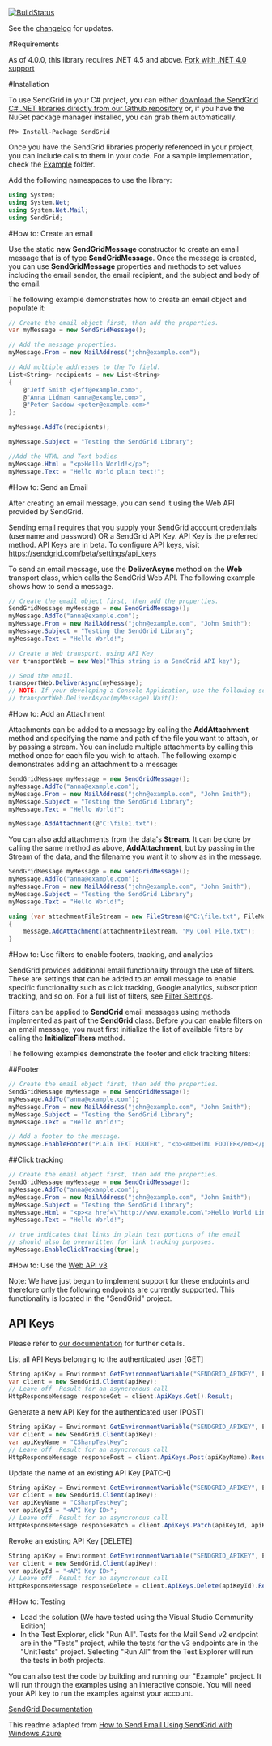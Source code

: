 [![BuildStatus](https://travis-ci.org/sendgrid/sendgrid-csharp.png?branch=master)](https://travis-ci.org/sendgrid/sendgrid-csharp)

See the [changelog](https://github.com/sendgrid/sendgrid-csharp/blob/master/CHANGELOG.md) for updates. 

#Requirements

As of 4.0.0, this library requires .NET 4.5 and above. [Fork with .NET 4.0 support](https://www.nuget.org/packages/SendGrid.Net40/)

#Installation

To use SendGrid in your C# project, you can either <a href="https://github.com/sendgrid/sendgrid-csharp.git">download the SendGrid C# .NET libraries directly from our Github repository</a> or, if you have the NuGet package manager installed, you can grab them automatically.

```
PM> Install-Package SendGrid 
```

Once you have the SendGrid libraries properly referenced in your project, you can include calls to them in your code. 
For a sample implementation, check the [Example](https://github.com/sendgrid/sendgrid-csharp/tree/master/SendGrid/Example) folder.

Add the following namespaces to use the library:
```csharp
using System;
using System.Net;
using System.Net.Mail;
using SendGrid;
```

#How to: Create an email

Use the static **new SendGridMessage** constructor to create an email message that is of type **SendGridMessage**. Once the message is created, you can use **SendGridMessage** properties and methods to set values including the email sender, the email recipient, and the subject and body of the email.

The following example demonstrates how to create an email object and populate it:

```csharp
// Create the email object first, then add the properties.
var myMessage = new SendGridMessage();

// Add the message properties.
myMessage.From = new MailAddress("john@example.com");

// Add multiple addresses to the To field.
List<String> recipients = new List<String>
{
    @"Jeff Smith <jeff@example.com>",
    @"Anna Lidman <anna@example.com>",
    @"Peter Saddow <peter@example.com>"
};

myMessage.AddTo(recipients);

myMessage.Subject = "Testing the SendGrid Library";

//Add the HTML and Text bodies
myMessage.Html = "<p>Hello World!</p>";
myMessage.Text = "Hello World plain text!";
```

#How to: Send an Email

After creating an email message, you can send it using the Web API provided by SendGrid.

Sending email requires that you supply your SendGrid account credentials (username and password) OR a SendGrid API Key. API Key is the preferred method. API Keys are in beta. To configure API keys, visit https://sendgrid.com/beta/settings/api_keys

To send an email message, use the **DeliverAsync** method on the **Web** transport class, which calls the SendGrid Web API. The following example shows how to send a message.

```csharp
// Create the email object first, then add the properties.
SendGridMessage myMessage = new SendGridMessage();
myMessage.AddTo("anna@example.com");
myMessage.From = new MailAddress("john@example.com", "John Smith");
myMessage.Subject = "Testing the SendGrid Library";
myMessage.Text = "Hello World!";

// Create a Web transport, using API Key
var transportWeb = new Web("This string is a SendGrid API key");

// Send the email.
transportWeb.DeliverAsync(myMessage);
// NOTE: If your developing a Console Application, use the following so that the API call has time to complete
// transportWeb.DeliverAsync(myMessage).Wait();
```

#How to: Add an Attachment

Attachments can be added to a message by calling the **AddAttachment** method and specifying the name and path of the file you want to attach, or by passing a stream. You can include multiple attachments by calling this method once for each file you wish to attach. The following example demonstrates adding an attachment to a message:

```csharp
SendGridMessage myMessage = new SendGridMessage();
myMessage.AddTo("anna@example.com");
myMessage.From = new MailAddress("john@example.com", "John Smith");
myMessage.Subject = "Testing the SendGrid Library";
myMessage.Text = "Hello World!";

myMessage.AddAttachment(@"C:\file1.txt");
```

You can also add attachments from the data's **Stream**. It can be done by calling the same method as above, **AddAttachment**, but by passing in the Stream of the data, and the filename you want it to show as in the message.

```csharp
SendGridMessage myMessage = new SendGridMessage();
myMessage.AddTo("anna@example.com");
myMessage.From = new MailAddress("john@example.com", "John Smith");
myMessage.Subject = "Testing the SendGrid Library";
myMessage.Text = "Hello World!";

using (var attachmentFileStream = new FileStream(@"C:\file.txt", FileMode.Open))
{
    message.AddAttachment(attachmentFileStream, "My Cool File.txt");
}
```

#How to: Use filters to enable footers, tracking, and analytics

SendGrid provides additional email functionality through the use of filters. These are settings that can be added to an email message to enable specific functionality such as click tracking, Google analytics, subscription tracking, and so on. For a full list of filters, see [Filter Settings](https://sendgrid.com/docs/API_Reference/SMTP_API/apps.html).

Filters can be applied to **SendGrid** email messages using methods implemented as part of the **SendGrid** class. Before you can enable filters on an email message, you must first initialize the list of available filters by calling the **InitializeFilters** method.

The following examples demonstrate the footer and click tracking filters:

##Footer
```csharp
// Create the email object first, then add the properties.
SendGridMessage myMessage = new SendGridMessage();
myMessage.AddTo("anna@example.com");
myMessage.From = new MailAddress("john@example.com", "John Smith");
myMessage.Subject = "Testing the SendGrid Library";
myMessage.Text = "Hello World!";

// Add a footer to the message.
myMessage.EnableFooter("PLAIN TEXT FOOTER", "<p><em>HTML FOOTER</em></p>");
```

##Click tracking
```csharp
// Create the email object first, then add the properties.
SendGridMessage myMessage = new SendGridMessage();
myMessage.AddTo("anna@example.com");
myMessage.From = new MailAddress("john@example.com", "John Smith");
myMessage.Subject = "Testing the SendGrid Library";
myMessage.Html = "<p><a href=\"http://www.example.com\">Hello World Link!</a></p>";
myMessage.Text = "Hello World!";

// true indicates that links in plain text portions of the email 
// should also be overwritten for link tracking purposes. 
myMessage.EnableClickTracking(true);
```

#How to: Use the [Web API v3](https://sendgrid.com/docs/API_Reference/Web_API_v3/index.html)

Note: We have just begun to implement support for these endpoints and therefore only the following endpoints are currently supported. This functionality is located in the "SendGrid" project.

## API Keys ##

Please refer to [our documentation](https://sendgrid.com/docs/API_Reference/Web_API_v3/API_Keys/index.html) for further details.

List all API Keys belonging to the authenticated user [GET]

```csharp
String apiKey = Environment.GetEnvironmentVariable("SENDGRID_APIKEY", EnvironmentVariableTarget.User);
var client = new SendGrid.Client(apiKey);
// Leave off .Result for an asyncronous call
HttpResponseMessage responseGet = client.ApiKeys.Get().Result;
```

Generate a new API Key for the authenticated user [POST]

```csharp
String apiKey = Environment.GetEnvironmentVariable("SENDGRID_APIKEY", EnvironmentVariableTarget.User);
var client = new SendGrid.Client(apiKey);
var apiKeyName = "CSharpTestKey"; 
// Leave off .Result for an asyncronous call
HttpResponseMessage responsePost = client.ApiKeys.Post(apiKeyName).Result; 
```

Update the name of an existing API Key [PATCH]

```csharp
String apiKey = Environment.GetEnvironmentVariable("SENDGRID_APIKEY", EnvironmentVariableTarget.User);
var client = new SendGrid.Client(apiKey);
var apiKeyName = "CSharpTestKey"; 
ver apiKeyId = "<API Key ID>";
// Leave off .Result for an asyncronous call
HttpResponseMessage responsePatch = client.ApiKeys.Patch(apiKeyId, apiKeyName).Result; 
```

Revoke an existing API Key [DELETE]

```csharp
String apiKey = Environment.GetEnvironmentVariable("SENDGRID_APIKEY", EnvironmentVariableTarget.User);
var client = new SendGrid.Client(apiKey);
ver apiKeyId = "<API Key ID>";
// Leave off .Result for an asyncronous call
HttpResponseMessage responseDelete = client.ApiKeys.Delete(apiKeyId).Result; 
```

#How to: Testing

* Load the solution (We have tested using the Visual Studio Community Edition)
* In the Test Explorer, click "Run All". Tests for the Mail Send v2 endpoint are in the "Tests" project, while the tests for the v3 endpoints are in the "UnitTests" project. Selecting "Run All" from the Test Explorer will run the tests in both projects.

You can also test the code by building and running our "Example" project. It will run through the examples using an interactive console. You will need your API key to run the examples against your account.

[SendGrid Documentation](http://www.sendgrid.com/docs)

This readme adapted from [How to Send Email Using SendGrid with Windows Azure](http://www.windowsazure.com/en-us/develop/net/how-to-guides/sendgrid-email-service/)
